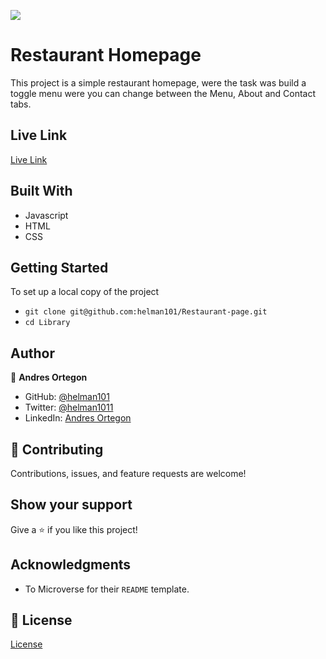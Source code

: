 ![](https://img.shields.io/badge/Microverse-blueviolet)
# Restaurant Homepage

This project is a simple restaurant homepage, were the task was build a toggle menu were you can change between the Menu, About and Contact tabs.

## Live Link
[Live Link](https://patrick-angelos.github.io/Library/index
)

## Built With

- Javascript
- HTML
- CSS

## Getting Started

To set up a local copy of the project

- `git clone git@github.com:helman101/Restaurant-page.git`
- `cd Library`


## Author

👤 **Andres Ortegon**

- GitHub: [@helman101](https://github.com/helman101)
- Twitter: [@helman1011](https://twitter.com/Helman1011)
- LinkedIn: [Andres Ortegon](https://www.linkedin.com/in/helman101/)


## 🤝 Contributing

Contributions, issues, and feature requests are welcome!

## Show your support

Give a ⭐️ if you like this project!

## Acknowledgments

- To Microverse for their `README` template.

## 📝 License

[License](LICENSE)